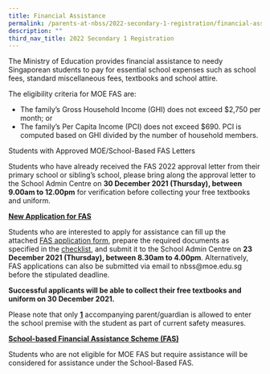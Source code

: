 ```yaml
---
title: Financial Assistance
permalink: /parents-at-nbss/2022-secondary-1-registration/financial-assistance
description: ""
third_nav_title: 2022 Secondary 1 Registration
---
```

<p>The Ministry of Education provides financial assistance to needy Singaporean students to pay for essential school expenses such as school fees, standard miscellaneous fees, textbooks and school attire.</p>
<p>The eligibility criteria for MOE FAS are:</p>
<ul>
<li>The family&rsquo;s Gross Household Income (GHI) does not exceed $2,750 per month; or</li>
<li>The family&rsquo;s Per Capita Income (PCI) does not exceed $690. PCI is computed based on GHI divided by the number of household members.</li>
</ul>
<p dir="ltr">Students with Approved MOE/School-Based FAS Letters</p>
<p>Students who have already received the FAS 2022 approval letter from their primary school or sibling&rsquo;s school, please bring along the approval letter to the School Admin Centre on <strong>30 December 2021 (Thursday), between 9.00am to 12.00pm</strong> for verification before collecting your free textbooks and uniform. </p>
<p><u><strong>New Application for FAS</strong></u></p>
<p>Students who are interested to apply for assistance can fill up the attached&nbsp;<a href="https://drive.google.com/file/d/1rq1iJx3lncwGAbl65KpkoXLchkJfRQ2h/view?usp=sharing" target="_blank" rel="noopener">FAS application form</a>, prepare the required documents as specified in the&nbsp;<a href="https://drive.google.com/file/d/1yP1PNptH0HkathxhUwJ4f2WoAOzPnLY5/view?usp=sharing" target="_blank" rel="noopener">checklist</a>, and submit it to the School Admin Centre on&nbsp;<strong>23 December 2021 (Thursday), between 8.30am to 4.00pm</strong>.&nbsp;Alternatively, FAS applications can also be submitted via email to nbss@moe.edu.sg before the stipulated deadline.</p>
<p><strong>Successful applicants will be able to collect their free textbooks and uniform on 30 December 2021.<br /></strong></p>
<p>Please note that only&nbsp;<strong><u>1</u></strong>&nbsp;accompanying parent/guardian is allowed to enter the school premise with the student as part of current safety measures.</p>
<p><span style="text-decoration: underline;"><strong>School-based Financial Assistance Scheme (FAS)</strong></span></p>
<p>Students who are not eligible for MOE FAS but require assistance will be considered for assistance under the School-Based FAS.</p>
